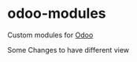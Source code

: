 # odoo-modules
Custom modules for [Odoo](https://www.odoo.com/)

Some Changes to have different view